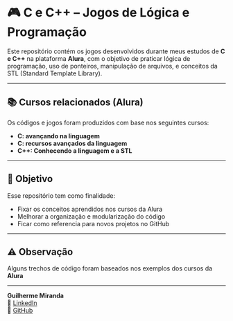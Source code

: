 # 🎮 C e C++ – Jogos de Lógica e Programação

Este repositório contém os jogos desenvolvidos durante meus estudos de **C e C++** na plataforma **Alura**, com o objetivo de praticar lógica de programação, uso de ponteiros, manipulação de arquivos, e conceitos da STL (Standard Template Library).

---

## 📚 Cursos relacionados (Alura)

Os códigos e jogos foram produzidos com base nos seguintes cursos:

- **C: avançando na linguagem**
- **C: recursos avançados da linguagem**
- **C++: Conhecendo a linguagem e a STL**

---

## 🧠 Objetivo

Esse repositório tem como finalidade:

- Fixar os conceitos aprendidos nos cursos da Alura
- Melhorar a organização e modularização do código
- Ficar como referencia para novos projetos no GitHub

---

## ⚠️ Observação

Alguns trechos de código foram baseados nos exemplos dos cursos da **Alura**

---

**Guilherme Miranda**  
🔗 [LinkedIn](https://www.linkedin.com/in/guilhermeemiranda/)  
🐙 [GitHub](https://github.com/xguimiranda)
